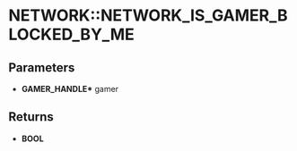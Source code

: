 # NETWORK::NETWORK_IS_GAMER_BLOCKED_BY_ME

## Parameters
* **GAMER_HANDLE\*** gamer

## Returns
* **BOOL**